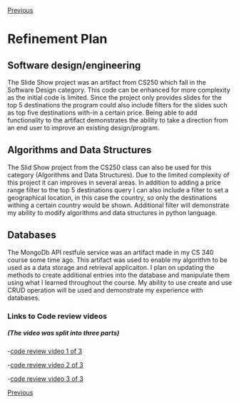 [Previous](../index.md)

# Refinement Plan

## Software design/engineering

The Slide Show project was an artifact from CS250 which fall in the Software Design category. This code can be enhanced for more complexity as the initial code is limited. Since the project only provides slides for the top 5 destinations the program could also include filters for the slides such as top five destinations with-in a certain price. Being able to add functionality to the artifact demonstrates the ability to take a direction from an end user to improve an existing design/program. 

## Algorithms and Data Structures

The Slid Show project from the CS250 class can also be used for this category (Algorithms and Data Structures). Due to the limited complexity of this project it can improves in several areas. In addition to adding a price range filter to the top 5 destinations query I can also include a filter to set a geographical location, in this case the country, so only the destinations withing a certain country would be shown. Additional filter will demonstrate my ability to modify algorithms and data structures in python language. 

## Databases

The MongoDb API restfule service was an artifact made in my CS 340 course some time ago. This artifact was used to enable my algorithm to be used as a data storage and retrieval applicaiton. I plan on updating the methods to create additional entries into the database and manipulate them using what I learned throughout the course. My ability to use create and use CRUD operation will be used and demonstrate my experience with databases.

### Links to Code review videos
##### (The video was split into three parts)


-[code review video 1 of 3](https://github.com/maes702/maes702.github.io/blob/master/videos/Informal%20Code%20Review%201of3.zip)

-[code review video 2 of 3](https://github.com/maes702/maes702.github.io/blob/master/Informal%20Code%20Review%202of3.zip)

-[code review video 3 of 3](https://github.com/maes702/maes702.github.io/blob/master/Informal%20Code%20Review%203of3.zip)

[Previous](../index.md)
